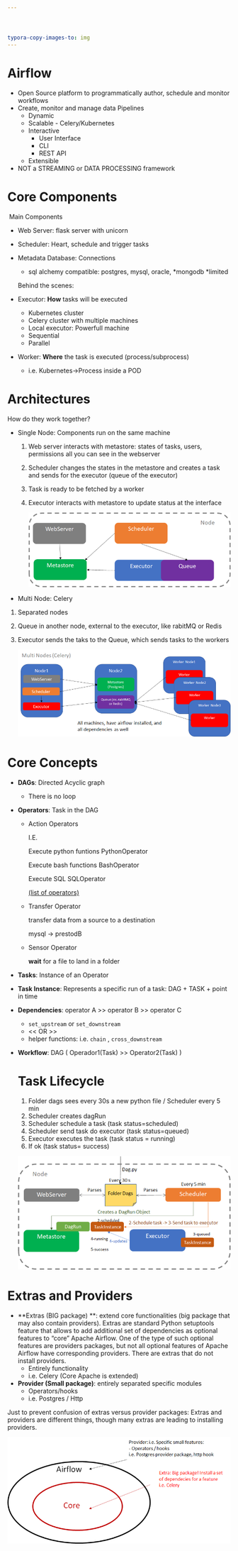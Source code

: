 ```yaml
---



typora-copy-images-to: img
---
```




# Airflow

- Open Source platform to programmatically author, schedule and monitor workflows
- Create, monitor and manage data Pipelines
  - Dynamic 
  - Scalable - Celery/Kubernetes
  - Interactive
    - User Interface
    - CLI
    - REST API
  - Extensible
- NOT a STREAMING or DATA PROCESSING framework



# Core Components

​		Main Components

- Web Server: flask server with unicorn

- Scheduler: Heart, schedule and trigger tasks

- Metadata Database: Connections 

  - sql alchemy compatible: postgres, mysql, oracle, *mongodb *limited

  

  Behind the scenes:

- Executor: **How** tasks will be executed

  - Kubernetes cluster
  - Celery cluster with multiple machines
  - Local executor: Powerfull machine
  - Sequential
  - Parallel

- Worker: **Where** the task is executed (process/subprocess)

  - i.e. Kubernetes->Process inside a POD




# Architectures

How do they work together?

- Single Node: Components run on the same machine

  1. Web server interacts with metastore: states of tasks, users, permissions all you can see in the webserver

  2. Scheduler changes the states in the metastore and creates a task and sends for the executor (queue of the executor)

  3. Task is ready to be fetched by a worker

  4. Executor interacts with metastore to update status at the interface

     ![image-20220330100025145](img/image-20220330100025145.png)



- Multi Node: Celery

1. Separated nodes

2. Queue in another node, external to the executor, like rabitMQ or Redis

3. Executor sends the taks to the Queue, which sends tasks to the workers

   ![image-20220330100310592](img/image-20220330100310592.png)





# Core Concepts



- **DAGs**: Directed Acyclic graph
  - There is no loop

- **Operators**: Task in the DAG

  - Action Operators

    I.E.

    Execute python funtions PythonOperator

    Execute bash functions BashOperator

    Execute SQL SQLOperator

    [(list of operators)](https://airflow.apache.org/docs/apache-airflow/stable/_api/airflow/operators/index.html)

  - Transfer Operator

    transfer data from a source to a destination

    mysql -> prestodB

  - Sensor Operator

    **wait** for a file to land in a folder

- **Tasks**:  Instance of an Operator

- **Task Instance**: Represents a specific run of a task: DAG + TASK + point in time

- **Dependencies**: operator A >> operator B >> operator C

  - `set_upstream` or `set_downstream`
  - << OR >>
  - helper functions: i.e. `chain` , `cross_downstream`

- **Workflow**: DAG ( Operador1(Task) >> Operator2(Task)  )

  

  

  # Task Lifecycle

  1. Folder dags sees every 30s a new python file / Scheduler every 5 min
  2. Scheduler creates dagRun
  3. Scheduler schedule a task (task status=scheduled)
  4. Scheduler send task do executor (task status=queued)
  5. Executor executes the task (task status = running)
  6. If ok (task status= success)

  ![image-20220330112120131](img/image-20220330112120131.png)



# Extras and Providers

- **Extras (BIG package) **: extend core functionalities (big package that may also contain providers). Extras are standard Python setuptools feature that allows to add additional set of dependencies as optional features to “core” Apache Airflow. One of the type of such optional features are providers packages, but not all optional features of Apache Airflow have corresponding providers. There are extras that do not install providers.
  - Entirely functionality 
  - i.e. Celery (Core Apache is extended)
- **Provider (Small package)**: entirely separated specific modules
  - Operators/hooks
  - i.e. Postgres / Http



Just to prevent confusion of extras versus provider packages: Extras and providers are different things, though many extras are leading to installing providers.

![image-20220330114253407](img/image-20220330114253407.png)








